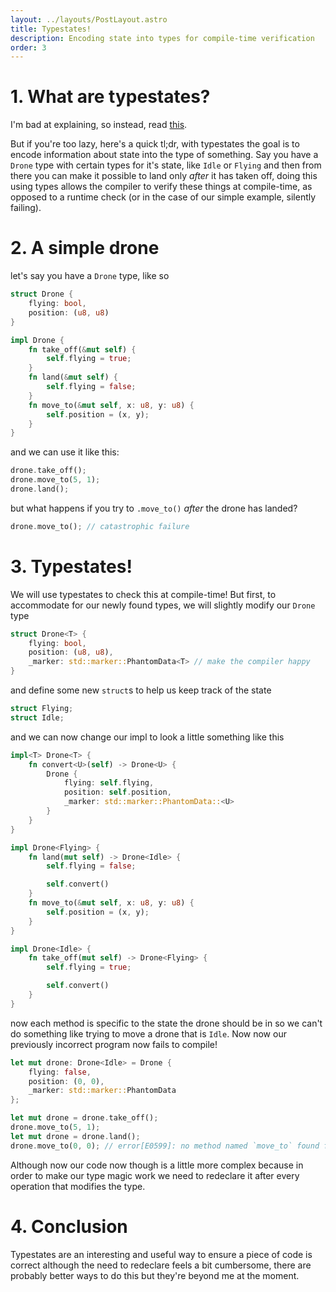 ```yaml
---
layout: ../layouts/PostLayout.astro
title: Typestates!
description: Encoding state into types for compile-time verification
order: 3
---
```


# 1. What are typestates?
I'm bad at explaining, so instead, read [this](https://en.wikipedia.org/wiki/Typestate_analysis).

But if you're too lazy, here's a quick tl;dr, with typestates the goal is to encode information about state into the type of something. Say you have a `Drone` type with certain types for it's state, like `Idle` or `Flying` and then from there you can make it possible to land only *after* it has taken off, doing this using types allows the compiler to verify these things at compile-time, as opposed to a runtime check (or in the case of our simple example, silently failing).

# 2. A simple drone
let's say you have a `Drone` type, like so
```rs
struct Drone {
    flying: bool,
    position: (u8, u8)
}

impl Drone {
    fn take_off(&mut self) {
        self.flying = true;
    }
    fn land(&mut self) {
        self.flying = false;
    }
    fn move_to(&mut self, x: u8, y: u8) {
        self.position = (x, y);
    }
}
```

and we can use it like this:
```rs
drone.take_off();
drone.move_to(5, 1);
drone.land();
```

but what happens if you try to `.move_to()` *after* the drone has landed?
```rs
drone.move_to(); // catastrophic failure
```
# 3. Typestates!
We will use typestates to check this at compile-time! But first, to accommodate for our newly found types, we will slightly modify our `Drone` type

```rs
struct Drone<T> {
    flying: bool,
    position: (u8, u8),
    _marker: std::marker::PhantomData<T> // make the compiler happy
}
```

and define some new `struct`s to help us keep track of the state

```rs
struct Flying;
struct Idle;
```

and we can now change our impl to look a little something like this

```rs
impl<T> Drone<T> {
    fn convert<U>(self) -> Drone<U> {
        Drone {
            flying: self.flying,
            position: self.position,
            _marker: std::marker::PhantomData::<U>
        }
    }
}

impl Drone<Flying> {
    fn land(mut self) -> Drone<Idle> {
        self.flying = false;

        self.convert()
    }
    fn move_to(&mut self, x: u8, y: u8) {
        self.position = (x, y);
    }
}

impl Drone<Idle> {
    fn take_off(mut self) -> Drone<Flying> {
        self.flying = true;

        self.convert()
    }
}
```
now each method is specific to the state the drone should be in so we can't do something like trying to move a drone that is `Idle`. Now now our previously incorrect program now fails to compile!

```rs
let mut drone: Drone<Idle> = Drone {
    flying: false,
    position: (0, 0),
    _marker: std::marker::PhantomData
};

let mut drone = drone.take_off();
drone.move_to(5, 1);
let mut drone = drone.land();
drone.move_to(0, 0); // error[E0599]: no method named `move_to` found for struct `Drone<Idle>` in the current scope
```

Although now our code now though is a little more complex because in order to make our type magic work we need to redeclare it after every operation that modifies the type.

# 4. Conclusion
Typestates are an interesting and useful way to ensure a piece of code is correct although the need to redeclare feels a bit cumbersome, there are probably better ways to do this but they're beyond me at the moment.